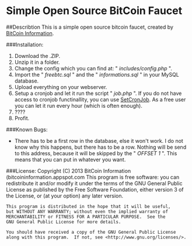 # Simple Open Source BitCoin Faucet

##Describtion
This is a simple open source bitcoin faucet, created by [BitCoin Information](http://bitcoininformation.appspot.com/faucet/).

###Installation:
1. Download the .ZIP.
2. Unzip it in a folder.
3. Change the config which you can find at: " *includes/config.php* ".
4. Import the " *freebtc.sql* " and the " *informations.sql* " in your MySQL database.
5. Upload everything on your webserver.
6. Setup a cronjob and let it run the script " *job.php* ". If you do not have access to cronjob functinallity, you can use [SetCronJob](https://www.setcronjob.com/). As a free user you can let it run every hour (which is often enough).
7. ????
8. Profit.

###Known Bugs:
- There has to be a first row in the database, else it won't work. I do not know why this happens, but there has to be a row. Nothing will be send to this address, because it will be skipped by the " *OFFSET 1* ". This means that you can put in whatever you want.

###License:
	Copyright (C) 2013 BitCoin Information (bitcoininformation.appspot.com
	This program is free software: you can redistribute it and/or modify
    it under the terms of the GNU General Public License as published by
    the Free Software Foundation, either version 3 of the License, or
    (at your option) any later version.

    This program is distributed in the hope that it will be useful,
    but WITHOUT ANY WARRANTY; without even the implied warranty of
    MERCHANTABILITY or FITNESS FOR A PARTICULAR PURPOSE.  See the
    GNU General Public License for more details.

    You should have received a copy of the GNU General Public License
    along with this program.  If not, see <http://www.gnu.org/licenses/>.